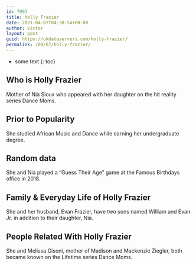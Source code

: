 ```yaml
---
id: 7993
title: Holly Frazier
date: 2021-04-07T04:38:54+00:00
author: victor
layout: post
guid: https://ukdataservers.com/holly-frazier/
permalink: /04/07/holly-frazier/
---
```


* some text
{: toc}


## Who is Holly Frazier



Mother of Nia Sioux who appeared with her daughter on the hit reality series Dance Moms.

                
                
                
## Prior to Popularity



She studied African Music and Dance while earning her undergraduate degree. 

                
                
                
## Random data



She and Nia played a &#8220;Guess Their Age&#8221; game at the Famous Birthdays office in 2018. 

                
                
                
## Family & Everyday Life of Holly Frazier



She and her husband, Evan Frazier, have two sons named William and Evan Jr. in addition to their daughter, Nia.

                
                
                
## People Related With Holly Frazier



She and Melissa Gisoni, mother of Madison and Mackenzie Ziegler, both became known on the Lifetime series Dance Moms.

                
              
            
          
          
          